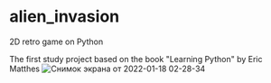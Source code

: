 # alien_invasion
2D retro game on Python

The first study project based on the book "Learning Python" by Eric Matthes
![Снимок экрана от 2022-01-18 02-28-34](https://user-images.githubusercontent.com/33931746/149838997-b569ef1c-d79d-4eac-a984-56162ed691f7.png)
